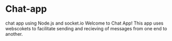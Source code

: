 # Chat-app
chat app using Node.js and socket.io
Welcome to Chat App!
This app uses webscokets to facilitate sending and recieving of messages from one end to another.
